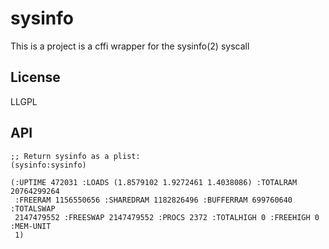 # sysinfo

This is a project is a cffi wrapper for the sysinfo(2) syscall

## License

LLGPL


## API

```common-lisp
;; Return sysinfo as a plist:
(sysinfo:sysinfo)

(:UPTIME 472031 :LOADS (1.8579102 1.9272461 1.4038086) :TOTALRAM 20764299264
 :FREERAM 1156550656 :SHAREDRAM 1182826496 :BUFFERRAM 699760640 :TOTALSWAP
 2147479552 :FREESWAP 2147479552 :PROCS 2372 :TOTALHIGH 0 :FREEHIGH 0 :MEM-UNIT
 1)
```
